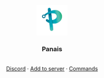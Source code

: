 <br />
<div align="center">
  <a href="https://https://github.com/LucasB25/web-panais">
    <img src="assets/panais.png" alt="Logo" width="80" height="80">
  </a>

  <h3 align="center">Panais</h3>

  <p align="center">
    <br />
    <a href="https://discord.gg/fbJFAs43vD">Discord</a>
    ·
    <a href="https://discord.com/oauth2/authorize?response_type=code&client_id=707627135577358417&scope=bot+applications.commands&permissions=1644971945463">Add to server</a>
    ·
    <a href="https://panaisdev.tk/#command">Commands</a>
  </p>
</div>
